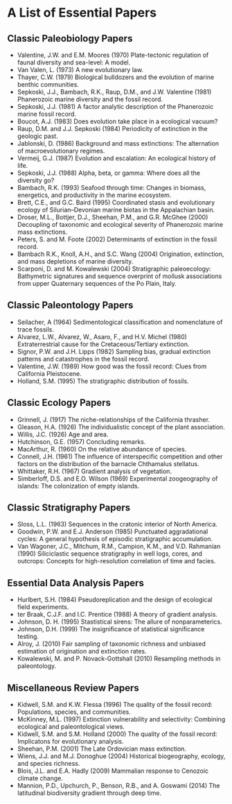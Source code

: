 # A List of Essential Papers

## Classic Paleobiology Papers
+ Valentine, J.W. and E.M. Moores (1970) Plate-tectonic regulation of faunal diversity and sea-level: A model.
+ Van Valen, L. (1973) A new evolutionary law. 
+ Thayer, C.W. (1979) Biological bulldozers and the evolution of marine benthic communities.
+ Sepkoski, J.J., Bambach, R.K., Raup, D.M., and J.W. Valentine (1981) Phanerozoic marine diversity and the fossil record.
+ Sepkoski, J.J. (1981) A factor analytic description of the Phanerozoic marine fossil record. 
+ Boucot, A.J. (1983) Does evolution take place in a ecological vacuum? 
+ Raup, D.M. and J.J. Sepkoski (1984) Periodicity of extinction in the geologic past. 
+ Jablonski, D. (1986) Background and mass extinctions: The alternation of macroevolutionary regimes. 
+ Vermeij, G.J. (1987) Evolution and escalation: An ecological history of life. 
+ Sepkoski, J.J. (1988) Alpha, beta, or gamma: Where does all the diversity go? 
+ Bambach, R.K. (1993) Seafood through time: Changes in biomass, energetics, and productivity in the marine ecosystem.
+ Brett, C.E., and G.C. Baird (1995) Coordinated stasis and evolutionary ecology of Silurian–Devonian marine biotas in the Appalachian basin.
+ Droser, M.L., Bottjer, D.J., Sheehan, P.M., and G.R. McGhee (2000) Decoupling of taxonomic and ecological severity of Phanerozoic marine mass extinctions. 
+ Peters, S. and M. Foote (2002) Determinants of extinction in the fossil record. 
+ Bambach R.K., Knoll, A.H., and S.C. Wang (2004) Origination, extinction, and mass depletions of marine diversity. 
+ Scarponi, D. and M. Kowalewski (2004) Stratigraphic paleoecology: Bathymetric signatures and sequence overprint of mollusk associations from upper Quaternary sequences of the Po Plain, Italy. 

## Classic Paleontology Papers
+ Seilacher, A (1964) Sedimentological classification and nomenclature of trace fossils. 
+ Alvarez, L.W., Alvarez, W., Asaro, F., and H.V. Michel (1980) Extraterrestrial cause for the Cretaceous/Tertiary extinction. 
+ Signor, P.W. and J.H. Lipps (1982) Sampling bias, gradual extinction patterns and catastrophes in the fossil record.
+ Valentine, J.W. (1989) How good was the fossil record: Clues from California Pleistocene. 
+ Holland, S.M. (1995) The stratigraphic distribution of fossils. 

## Classic Ecology Papers
+ Grinnell, J. (1917) The niche-relationships of the California thrasher.
+ Gleason, H.A. (1926) The individualistic concept of the plant association.
+ Willis, J.C. (1926) Age and area.
+ Hutchinson, G.E. (1957) Concluding remarks.
+ MacArthur, R. (1960) On the relative abundance of species.
+ Connell, J.H. (1961) The influence of interspecific competition and other factors on the distribution of the barnacle Chthamalus stellatus.
+ Whittaker, R.H. (1967) Gradient analysis of vegetation.
+ Simberloff, D.S. and E.O. Wilson (1969) Experimental zoogeography of islands: The colonization of empty islands.

## Classic Stratigraphy Papers
+ Sloss, L.L. (1963) Sequences in the cratonic interior of North America. 
+ Goodwin, P.W. and E.J. Anderson (1985) Punctuated aggradational cycles: A general hypothesis of episodic stratigraphic accumulation. 
+ Van Wagoner, J.C., Mitchum, R.M., Campion, K.M., and V.D. Rahmanian (1990) Siliciclastic sequence stratigraphy in well logs, cores, and outcrops: Concepts for high-resolution correlation of time and facies. 

## Essential Data Analysis Papers
+ Hurlbert, S.H. (1984) Pseudoreplication and the design of ecological field experiments. 
+ ter Braak, C.J.F. and I.C. Prentice (1988) A theory of gradient analysis. 
+ Johnson, D. H. (1995) Stastistical sirens: The allure of nonparameterics. 
+ Johnson, D.H. (1999) The insignificance of statistical significance testing. 
+ Alroy, J. (2010) Fair sampling of taxonomic richness and unbiased estimation of origination and extinction rates.
+ Kowalewski, M. and P. Novack-Gottshall (2010) Resampling methods in paleontology. 

## Miscellaneous Review Papers
+ Kidwell, S.M. and K.W. Flessa (1996) The quality of the fossil record: Populations, species, and communities. 
+ McKinney, M.L. (1997) Extinction vulnerability and selectivity: Combining ecological and paleontological views. 
+ Kidwell, S.M. and S.M. Holland (2000) The quality of the fossil record: Implicatons for evolutionary analysis. 
+ Sheehan, P.M. (2001) The Late Ordovician mass extinction. 
+ Wiens, J.J. and M.J. Donoghue (2004) Historical biogeography, ecology, and species richness. 
+ Blois, J.L. and E.A. Hadly (2009) Mammalian response to Cenozoic climate change. 
+ Mannion, P.D., Upchurch, P., Benson, R.B., and A. Goswami (2014) The latitudinal biodiversity gradient through deep time. 
